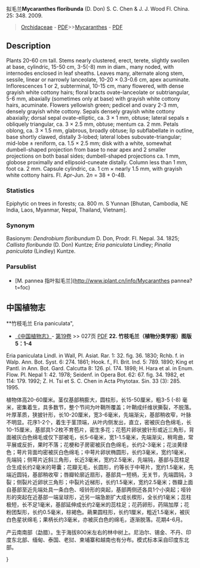 拟毛兰**Mycaranthes floribunda** (D. Don) S. C. Chen & J. J. Wood Fl. China. 25: 348. 2009.

> [Orchidaceae](http://www.iplant.cn/info/Orchidaceae?t=foc) - [PDF](http://www.iplant.cn/foc/pdf/Orchidaceae.pdf)>>[Mycaranthes](http://www.iplant.cn/info/Mycaranthes?t=foc) - [PDF](http://www.iplant.cn/foc/pdf/Mycaranthes.pdf)

## Description

Plants 20-60 cm tall. Stems nearly clustered, erect, terete, slightly swollen at base, cylindric, 15-50 cm, 3-5(-8) mm in diam., many noded, with internodes enclosed in leaf sheaths. Leaves many, alternate along stem, sessile, linear or narrowly lanceolate, 10-20 × 0.3-0.6 cm, apex acuminate. Inflorescences 1 or 2, subterminal, 10-15 cm, many flowered, with dense grayish white cottony hairs; floral bracts ovate-lanceolate or subtriangular, 5-6 mm, abaxially (sometimes only at base) with grayish white cottony hairs, acuminate. Flowers yellowish green; pedicel and ovary 2-3 mm, densely grayish white cottony. Sepals densely grayish white cottony abaxially; dorsal sepal ovate-elliptic, ca. 3 × 1 mm, obtuse; lateral sepals ± obliquely triangular, ca. 3 × 2.5 mm, obtuse; mentum ca. 2 mm. Petals oblong, ca. 3 × 1.5 mm, glabrous, broadly obtuse; lip subflabellate in outline, base shortly clawed, distally 3-lobed; lateral lobes subovate-triangular; mid-lobe ± reniform, ca. 1.5 × 2.5 mm; disk with a white, somewhat dumbell-shaped projection from base to near apex and 2 smaller projections on both basal sides; dumbell-shaped projections ca. 1 mm, globose proximally and ellipsoid-cuneate distally. Column less than 1 mm, foot ca. 2 mm. Capsule cylindric, ca. 1 cm × nearly 1.5 mm, with grayish white cottony hairs. Fl. Apr-Jun. 2*n* = 38 + 0-4B.

### Statistics
Epiphytic on trees in forests; ca. 800 m. S Yunnan [Bhutan, Cambodia, NE India, Laos, Myanmar, Nepal, Thailand, Vietnam].

### Synonym
Basionym: *Dendrobium floribundum* D. Don, Prodr. Fl. Nepal. 34. 1825; *Callista floribunda* (D. Don) Kuntze; *Eria paniculata* Lindley; *Pinalia paniculata* (Lindley) Kuntze.

### Parsublist

* [M.  pannea  指叶拟毛兰](http://www.iplant.cn/info/Mycaranthes pannea?t=foc)

## 中国植物志

**竹枝毛兰 Eria paniculata",


* [《中国植物志》](http://www.iplant.cn/frps)- [第19卷](http://www.iplant.cn/frps/vol/19) >> 027页 [PDF](http://www.iplant.cn/frps/pdf/19/027.pdf)
**22. 竹枝毛兰（植物分类学报）图版5：1-4**

Eria paniculata Lindl. in Wall, Pl. Asiat. Rar. 1: 32. fig. 36. 1830; Rchb. f. in Walp. Ann. Bot. Syst. 6: 274. 1861; Hook. f., Fl. Brit. Ind. 5: 789. 1890; King et Pantl. in Ann. Bot. Gard. Calcutta 8: 126. pl. 174. 1898; H. Hara et al. in Enum. Flow. Pl. Nepal 1: 42. 1978; Seidenf. in Opera Bot. 62: 67. fig. 34. 1982, et 114: 179. 1992; Z. H. Tsi et S. C. Chen in Acta Phytotax. Sin. 33 (3): 285. 1995.

植物体高20-60厘米。茎仅基部稍膨大，圆柱形，长15-50厘米，粗3-5 (-8) 毫米，密集着生，具多数节，整个节间为叶鞘所覆盖；叶鞘成纤维状撕裂，不脱落。叶厚革质，狭披针形，长10-20厘米，宽3-6毫米，先端渐尖，基部稍收窄，叶脉不明显。花序1-2个，着生于茎顶端，从叶内侧发出，直立，密被灰白色绵毛，长10-15厘米，基部具1-2枚不育苞片，密生多花；花苞片卵状披针形或近三角形，背面被灰白色绵毛或仅下部被毛，长5-6毫米，宽1-1.5毫米，先端渐尖，稍弯曲，常平展或反折，果时不落；花梗和子房密被灰白色绵毛，长约2-3毫米；花淡黄绿色；萼片背面均密被灰白色绵毛；中萼片卵状椭圆形，长约3毫米，宽约1毫米，先端钝；侧萼片近斜三角形，长近3毫米，宽约2.5毫米，先端钝，基部与蕊柱足合生成长约2毫米的萼囊；花瓣无毛，长圆形，约等长于中萼片，宽约1.5毫米，先端近圆钝，基部稍收窄；唇瓣轮廓近扇形，基部具一短柄，无关节，先端圆钝，3裂；侧裂片近卵状三角形；中裂片近梯形，长约1.5毫米，宽约2.5毫米；唇瓣上面自基部至近先端处具一条白色、哑铃形的突起，基部两侧还各具1个小突起；哑铃形的突起在近基部一端呈球形，近另一端急剧扩大成长楔形，全长约1毫米；蕊柱极短，长不足1毫米，基部延伸成长约2毫米的蕊柱足；花药卵形，药隔加厚；花粉团梨形，长约0.5毫米，棕褐色。蒴果圆柱形，长约1厘米，粗近1.5毫米，被灰白色星状绵毛；果柄长约3毫米，亦被灰白色的绵毛，逐渐脱落。花期4-6月。

产云南南部（勐腊）。生于海拔800米左右的林中树上。尼泊尔、锡金、不丹、印度东北部、缅甸、泰国、老挝、柬埔寨和越南也有分布。模式标本采自印度东北部。

}